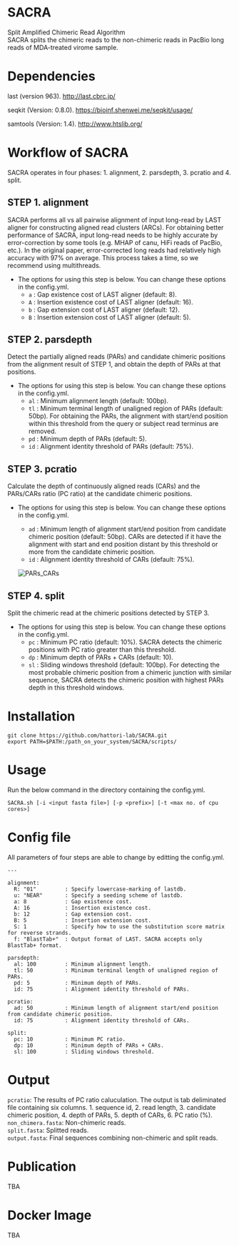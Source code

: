 # SACRA
Split Amplified Chimeric Read Algorithm  
SACRA splits the chimeric reads to the non-chimeric reads in PacBio long reads of MDA-treated virome sample.

# Dependencies

last (version 963).
http://last.cbrc.jp/

seqkit (Version: 0.8.0).
https://bioinf.shenwei.me/seqkit/usage/

samtools (Version: 1.4).
http://www.htslib.org/

# Workflow of SACRA
SACRA operates in four phases: 1. alignment, 2. parsdepth, 3. pcratio and 4. split.  

## STEP 1. alignment
SACRA performs all vs all pairwise alignment of input long-read by LAST aligner for constructing aligned read clusters (ARCs).
For obtaining better performance of SACRA, input long-read needs to be highly accurate by error-correction by some tools (e.g. MHAP of canu, HiFi reads of PacBio, etc.). In the original paper, error-corrected long reads had relatively high accuracy with 97% on average. This process takes a time, so we recommend using multithreads.

- The options for using this step is below. You can change these options in the config.yml.
    - `a` : Gap existence cost of LAST aligner (default: 8).
    - `A` : Insertion existence cost of LAST aligner (default: 16).
    - `b` : Gap extension cost of LAST aligner (default: 12).
    - `B` : Insertion extension cost of LAST aligner (default: 5).  

## STEP 2. parsdepth
Detect the partially aligned reads (PARs) and candidate chimeric positions from the alignment result of STEP 1, and obtain the depth of PARs at that positions.

- The options for using this step is below. You can change these options in the config.yml.
    - `al` : Minimum alignment length (default: 100bp).  
    - `tl` : Minimum terminal length of unaligned region of PARs (default: 50bp). For obtaining the PARs, the alignment with start/end position within this threshold from the query or subject read terminus are removed.  
    - `pd` : Minimum depth of PARs (default: 5).  
    - `id` : Alignment identity threshold of PARs (default: 75%).  

## STEP 3. pcratio
Calculate the depth of continuously aligned reads (CARs) and the PARs/CARs ratio (PC ratio) at the candidate chimeric positions.

- The options for using this step is below. You can change these options in the config.yml.
    - `ad` : Minimum length of alignment start/end position from candidate chimeric position (default: 50bp). CARs are detected if it have the alignment with start and end position distant by this threshold or more from the candidate chimeric position.  
    - `id` : Alignment identity threshold of CARs (default: 75%).  
      
    ![PARs_CARs](https://github.com/hattori-lab/SACRA/blob/master/documentation/images/PARs_CARs.png)

## STEP 4. split
Split the chimeric read at the chimeric positions detected by STEP 3.

- The options for using this step is below. You can change these options in the config.yml.
    - `pc` : Minimum PC ratio (default: 10%). SACRA detects the chimeric positions with PC ratio greater than this threshold.  
    - `dp` : Minimum depth of PARs + CARs (default: 10).  
    - `sl` : Sliding windows threshold (default: 100bp). For detecting the most probable chimeric position from a chimeric junction with similar sequence, SACRA detects the chimeric position with highest PARs depth in this threshold windows.  

# Installation
```
git clone https://github.com/hattori-lab/SACRA.git
export PATH=$PATH:/path_on_your_system/SACRA/scripts/
```

# Usage
Run the below command in the directory containing the config.yml.  
```
SACRA.sh [-i <input fasta file>] [-p <prefix>] [-t <max no. of cpu cores>]
```

# Config file
All parameters of four steps are able to change by editting the config.yml.
```
---

alignment:
  R: "01"         : Specify lowercase-marking of lastdb.
  u: "NEAR"       : Specify a seeding scheme of lastdb.
  a: 8            : Gap existence cost.
  A: 16           : Insertion existence cost.
  b: 12           : Gap extension cost.
  B: 5            : Insertion extension cost.
  S: 1            : Specify how to use the substitution score matrix for reverse strands.
  f: "BlastTab+"  : Output format of LAST. SACRA accepts only BlastTab+ format.

parsdepth:
  al: 100         : Minimum alignment length.
  tl: 50          : Minimum terminal length of unaligned region of PARs.
  pd: 5           : Minimum depth of PARs.
  id: 75          : Alignment identity threshold of PARs.

pcratio:
  ad: 50          : Minimum length of alignment start/end position from candidate chimeric position.
  id: 75          : Alignment identity threshold of CARs.

split:
  pc: 10          : Minimum PC ratio.
  dp: 10          : Minimum depth of PARs + CARs.
  sl: 100         : Sliding windows threshold.
```


# Output
`pcratio`: The results of PC ratio caluculation. The output is tab deliminated file containing six columns. 1. sequence id, 2. read length, 3. candidate chimeric position, 4. depth of PARs, 5. depth of CARs, 6. PC ratio (%).  
`non_chimera.fasta`: Non-chimeric reads.  
`split.fasta`: Splitted reads.  
`output.fasta`: Final sequences combining non-chimeric and split reads.  

# Publication
TBA  

# Docker Image
TBA